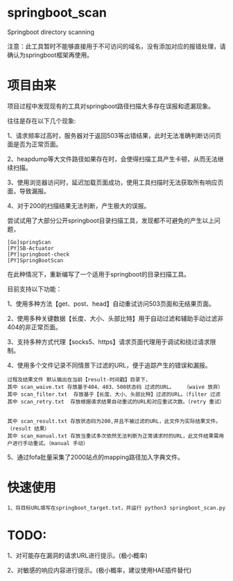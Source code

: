 # springboot_scan
Springboot directory scanning  


注意：此工具暂时不能够直接用于不可访问的域名，没有添加对应的报错处理，请确认为springboot框架再使用。


# 项目由来


项目过程中发现现有的工具对springboot路径扫描大多存在误报和遗漏现象。


往往是存在以下几个现象:


1、请求频率过高时，服务器对于返回503等出错结果，此时无法准确判断访问页面是否为正常页面。


2、heapdump等大文件路径如果存在时，会使得扫描工具产生卡顿，从而无法继续扫描。


3、使用浏览器访问时，延迟加载页面成功，使用工具扫描时无法获取所有响应页面，导致漏报。


4、对于200的扫描结果无法判断，产生极大的误报。



尝试试用了大部分公开springboot目录扫描工具，发现都不可避免的产生以上问题，

    [Go]springScan
    [PY]SB-Actuator
    [PY]springboot-check
    [PY]SpringBootScan



在此种情况下，重新编写了一个适用于springboot的目录扫描工具。



目前支持以下功能：


1、使用多种方法【get、post、head】自动重试访问503页面和无结果页面。


2、使用多种关键数据【长度、大小、头部比特】用于自动过滤和辅助手动过滤非404的非正常页面。


3、支持多种方式代理【socks5、https】请求页面代理用于调试和绕过请求限制。


4、使用多个文件记录不同情景下过滤的URL，便于追踪产生的错误和漏报。

    过程及结果文件 默认输出在当前【result-时间戳】目录下，
    其中 scan_waive.txt 存放基于404、403、500状态码 过滤的URL。   （waive 放弃）
    其中 scan_filter.txt  存放基于【长度、大小、头部比特】过滤的URL。（filter 过滤
    其中 scan_retry.txt  存放根据请求结果自动重试的URL和对应重试次数。（retry 重试）
    

    其中 scan_result.txt 存放状态码为200,并且不被过滤的URL，此文件为实际结果文件。     （result 结果）
    其中 scan_manual.txt 存放当重试多次依然无法判断为正常请求时的URL，此文件结果需用户进行手动重试。（manual 手动）



5、通过fofa批量采集了2000站点的mapping路径加入字典文件。



# 快速使用

    1、将目标URL填写在springboot_target.txt，并运行 python3 springboot_scan.py


# TODO:


1、对可能存在漏洞的请求URL进行提示。(极小概率)


2、对敏感的响应内容进行提示。(极小概率，建议使用HAE插件替代)


